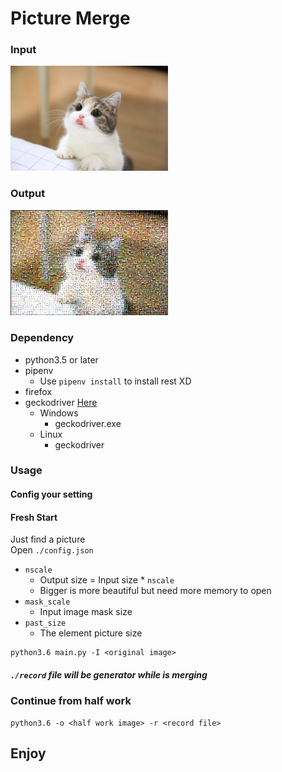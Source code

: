 # Picture Merge

### Input
<img src="./pic/input.jpg" width='50%'>

### Output
<img src="./pic/output.jpg" width='50%'>


### Dependency
- python3.5 or later
- pipenv
    - Use `pipenv install` to install rest XD
- firefox
- geckodriver <a href='https://github.com/mozilla/geckodriver/releases'>Here</a>
    - Windows
        - geckodriver.exe
    - Linux
        - geckodriver 

### Usage

#### Config your setting


#### Fresh Start
Just find a picture\
Open `./config.json`

- `nscale`
    - Output size = Input size * `nscale`
    - Bigger is more beautiful but need more memory to open
- `mask_scale`
    - Input image mask size
- `past_size`
    - The element picture size

```
python3.6 main.py -I <original image>
```
##### `./record` file will be generator while is merging

### Continue from half work
```
python3.6 -o <half work image> -r <record file>
```
## Enjoy

